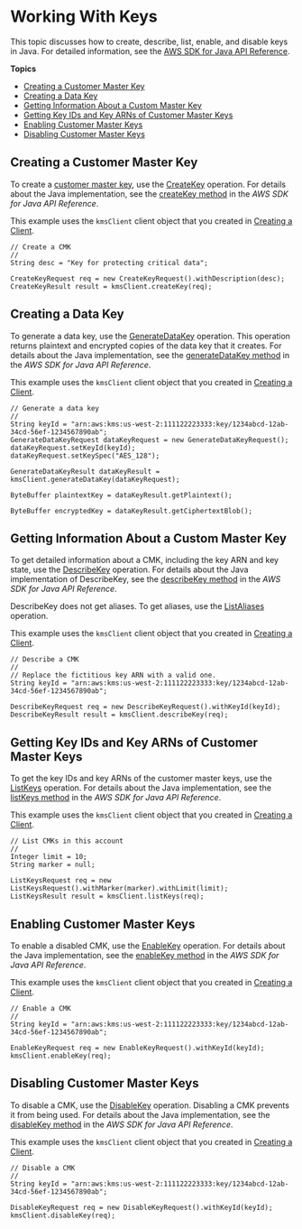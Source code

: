 # Working With Keys<a name="programming-keys"></a>

This topic discusses how to create, describe, list, enable, and disable keys in Java\. For detailed information, see the [AWS SDK for Java API Reference](http://docs.aws.amazon.com/AWSJavaSDK/latest/javadoc/)\. 

**Topics**
+ [Creating a Customer Master Key](#creating-keys)
+ [Creating a Data Key](#generate-datakeys)
+ [Getting Information About a Custom Master Key](#describing-keys)
+ [Getting Key IDs and Key ARNs of Customer Master Keys](#listing-keys)
+ [Enabling Customer Master Keys](#enable-keys)
+ [Disabling Customer Master Keys](#disable-keys)

## Creating a Customer Master Key<a name="creating-keys"></a>

To create a [customer master key](concepts.md#master_keys), use the [CreateKey](http://docs.aws.amazon.com/kms/latest/APIReference/API_CreateKey.html) operation\. For details about the Java implementation, see the [createKey method](http://docs.aws.amazon.com/AWSJavaSDK/latest/javadoc/com/amazonaws/services/kms/AWSKMSClient.html#createKey-com.amazonaws.services.kms.model.CreateKeyRequest-) in the *AWS SDK for Java API Reference*\.

This example uses the `kmsClient` client object that you created in [Creating a Client](programming-client.md)\.

```
// Create a CMK
//
String desc = "Key for protecting critical data";
    
CreateKeyRequest req = new CreateKeyRequest().withDescription(desc);
CreateKeyResult result = kmsClient.createKey(req);
```

## Creating a Data Key<a name="generate-datakeys"></a>

To generate a data key, use the [GenerateDataKey](http://docs.aws.amazon.com/kms/latest/APIReference/API_GenerateDataKey.html) operation\. This operation returns plaintext and encrypted copies of the data key that it creates\. For details about the Java implementation, see the [generateDataKey method](http://docs.aws.amazon.com/AWSJavaSDK/latest/javadoc/com/amazonaws/services/kms/AWSKMSClient.html#generateDataKey-com.amazonaws.services.kms.model.GenerateDataKeyRequest-) in the *AWS SDK for Java API Reference*\.

This example uses the `kmsClient` client object that you created in [Creating a Client](programming-client.md)\.

```
// Generate a data key
//
String keyId = "arn:aws:kms:us-west-2:111122223333:key/1234abcd-12ab-34cd-56ef-1234567890ab";
GenerateDataKeyRequest dataKeyRequest = new GenerateDataKeyRequest();
dataKeyRequest.setKeyId(keyId);
dataKeyRequest.setKeySpec("AES_128");

GenerateDataKeyResult dataKeyResult = kmsClient.generateDataKey(dataKeyRequest);

ByteBuffer plaintextKey = dataKeyResult.getPlaintext();

ByteBuffer encryptedKey = dataKeyResult.getCiphertextBlob();
```

## Getting Information About a Custom Master Key<a name="describing-keys"></a>

To get detailed information about a CMK, including the key ARN and key state, use the [DescribeKey](http://docs.aws.amazon.com/kms/latest/APIReference/API_DescribeKey.html) operation\. For details about the Java implementation of DescribeKey, see the [describeKey method](http://docs.aws.amazon.com/AWSJavaSDK/latest/javadoc/com/amazonaws/services/kms/AWSKMS.html#describeKey-com.amazonaws.services.kms.model.DescribeKeyRequest-) in the *AWS SDK for Java API Reference*\.

DescribeKey does not get aliases\. To get aliases, use the [ListAliases](http://docs.aws.amazon.com/kms/latest/APIReference/API_ListAliases.html) operation\. 

This example uses the `kmsClient` client object that you created in [Creating a Client](programming-client.md)\.

```
// Describe a CMK
//
// Replace the fictitious key ARN with a valid one.
String keyId = "arn:aws:kms:us-west-2:111122223333:key/1234abcd-12ab-34cd-56ef-1234567890ab";

DescribeKeyRequest req = new DescribeKeyRequest().withKeyId(keyId);
DescribeKeyResult result = kmsClient.describeKey(req);
```

## Getting Key IDs and Key ARNs of Customer Master Keys<a name="listing-keys"></a>

To get the key IDs and key ARNs of the customer master keys, use the [ListKeys](http://docs.aws.amazon.com/kms/latest/APIReference/API_ListKeys.html) operation\. For details about the Java implementation, see the [listKeys method](http://docs.aws.amazon.com/AWSJavaSDK/latest/javadoc/com/amazonaws/services/kms/AWSKMSClient.html#listKeys-com.amazonaws.services.kms.model.ListKeysRequest-) in the *AWS SDK for Java API Reference*\.

This example uses the `kmsClient` client object that you created in [Creating a Client](programming-client.md)\.

```
// List CMKs in this account
//
Integer limit = 10;
String marker = null;

ListKeysRequest req = new ListKeysRequest().withMarker(marker).withLimit(limit);
ListKeysResult result = kmsClient.listKeys(req);
```

## Enabling Customer Master Keys<a name="enable-keys"></a>

To enable a disabled CMK, use the [EnableKey](http://docs.aws.amazon.com/kms/latest/APIReference/API_EnableKey.html) operation\. For details about the Java implementation, see the [enableKey method](http://docs.aws.amazon.com/AWSJavaSDK/latest/javadoc/com/amazonaws/services/kms/AWSKMSClient.html#enableKey-com.amazonaws.services.kms.model.EnableKeyRequest-) in the *AWS SDK for Java API Reference*\.

This example uses the `kmsClient` client object that you created in [Creating a Client](programming-client.md)\.

```
// Enable a CMK
//
String keyId = "arn:aws:kms:us-west-2:111122223333:key/1234abcd-12ab-34cd-56ef-1234567890ab";

EnableKeyRequest req = new EnableKeyRequest().withKeyId(keyId);
kmsClient.enableKey(req);
```

## Disabling Customer Master Keys<a name="disable-keys"></a>

To disable a CMK, use the [DisableKey](http://docs.aws.amazon.com/kms/latest/APIReference/API_DisableKey.html) operation\. Disabling a CMK prevents it from being used\. For details about the Java implementation, see the [disableKey method](http://docs.aws.amazon.com/AWSJavaSDK/latest/javadoc/com/amazonaws/services/kms/AWSKMSClient.html#disableKey-com.amazonaws.services.kms.model.DisableKeyRequest-) in the *AWS SDK for Java API Reference*\.

This example uses the `kmsClient` client object that you created in [Creating a Client](programming-client.md)\.

```
// Disable a CMK
//
String keyId = "arn:aws:kms:us-west-2:111122223333:key/1234abcd-12ab-34cd-56ef-1234567890ab";

DisableKeyRequest req = new DisableKeyRequest().withKeyId(keyId);
kmsClient.disableKey(req);
```